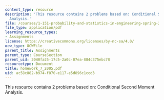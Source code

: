 ```yaml
---
content_type: resource
description: 'This resource contains 2 problems based on: Conditional Second Moment
  Analysis.'
file: /courses/1-151-probability-and-statistics-in-engineering-spring-2005/ac58c882b974f870e117e5d896c1ccd3_homework_7_2005.pdf
file_type: application/pdf
learning_resource_types:
- Assignments
license: https://creativecommons.org/licenses/by-nc-sa/4.0/
ocw_type: OCWFile
parent_title: Assignments
parent_type: CourseSection
parent_uid: 2040fa25-17c5-2a0c-07ea-884c375ebc78
resourcetype: Document
title: homework_7_2005.pdf
uid: ac58c882-b974-f870-e117-e5d896c1ccd3
---
```

This resource contains 2 problems based on: Conditional Second Moment Analysis.